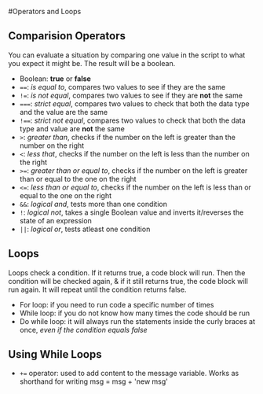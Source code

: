#Operators and Loops

## Comparision Operators

You can evaluate a situation by comparing one value in the script to what you expect it might be. The result will be a boolean. 

* Boolean: **true** or **false**
* `==`: *is equal to*, compares two values to see if they are the same
* `!=`: *is not equal*, compares two values to see if they are **not** the same
* `===`: *strict equal*, compares two values to check that both the data type and the value are the same
* `!==`: *strict not equal*, compares two values to check that both the data type and value are **not** the same
* `>`: *greater than*, checks if the number on the left is greater than the number on the right
* `<`: *less that*, checks if the number on the left is less than the number on the right
* `>=`: *greater than or equal to*, checks if the number on the left is greater than or equal to the one on the right
* `<=`: *less than or equal to*, checks if the number on the left is less than or equal to the one on the right
* `&&`: *logical and*, tests more than one condition
* `!`: *logical not*, takes a single Boolean value and inverts it/reverses the state of an expression
* `||`: *logical or*, tests atleast one condition

## Loops

Loops check a condition. If it returns true, a code block will run. Then the condition will be checked again, & if it still returns true, the code block will run again. It will repeat until the condition returns false.

* For loop: if you need to run code a specific number of times
* While loop: if you do not know how many times the code should be run
* Do while loop: it will always run the statements inside the curly braces at once, *even if the condition equals false*

## Using While Loops

* `+=` operator: used to add content to the message variable. Works as shorthand for writing msg = msg + 'new msg'